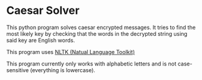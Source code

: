 # Caesar Solver
This python program solves caesar encrypted messages. It tries to find the most likely key by checking that the words in the decrypted string using said key are English words.

This program uses [NLTK (Natual Language Toolkit)](https://www.nltk.org/)

This program currently only works with alphabetic letters and is not case-sensitive (everything is lowercase).